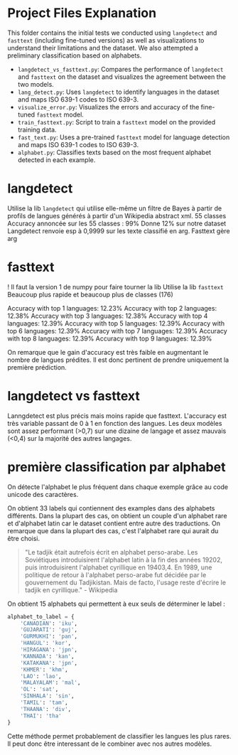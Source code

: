 # Project Files Explanation

This folder contains the initial tests we conducted using `langdetect` and `fasttext` (including fine-tuned versions) as well as visualizations to understand their limitations and the dataset. We also attempted a preliminary classification based on alphabets.

- `langdetect_vs_fasttext.py`: Compares the performance of `langdetect` and `fasttext` on the dataset and visualizes the agreement between the two models.
- `lang_detect.py`: Uses `langdetect` to identify languages in the dataset and maps ISO 639-1 codes to ISO 639-3.
- `visualize_error.py`: Visualizes the errors and accuracy of the fine-tuned `fasttext` model.
- `train_fasttext.py`: Script to train a `fasttext` model on the provided training data.
- `fast_text.py`: Uses a pre-trained `fasttext` model for language detection and maps ISO 639-1 codes to ISO 639-3.
- `alphabet.py`: Classifies texts based on the most frequent alphabet detected in each example.

# langdetect
Utilise la lib `langdetect` qui utilise elle-même un filtre de Bayes à partir de profils de langues générés à partir d'un Wikipedia abstract xml.
55 classes
Accuracy annoncée sur les 55 classes : 99%
Donne 12% sur notre dataset
Langdetect renvoie esp à 0,9999 sur les texte classifié en arg. Fasttext gère arg

# fasttext
! Il faut la version 1 de numpy pour faire tourner la lib
Utilise la lib `fasttext`
Beaucoup plus rapide et beaucoup plus de classes (176)

Accuracy with top 1 languages: 12.23%
Accuracy with top 2 languages: 12.38%
Accuracy with top 3 languages: 12.38%
Accuracy with top 4 languages: 12.39%
Accuracy with top 5 languages: 12.39%
Accuracy with top 6 languages: 12.39%
Accuracy with top 7 languages: 12.39%
Accuracy with top 8 languages: 12.39%
Accuracy with top 9 languages: 12.39%

On remarque que le gain d'accuracy est très faible en augmentant le nombre de langues prédites. Il est donc pertinent de prendre uniquement la première prédiction.

# langdetect vs fasttext
Lanngdetect est plus précis mais moins rapide que fasttext. L'accuracy est très variable passant de 0 à 1 en fonction des langues. Les deux modèles sont assez performant (>0,7) sur une dizaine de langage et assez mauvais (<0,4) sur la majorité des autres langages.

# première classification par alphabet
On détecte l'alphabet le plus fréquent dans chaque exemple grâce au code unicode des caractères.

On obtient 33 labels qui contiennent des examples dans des alphabets différents. Dans la plupart des cas, on obtient un couple d'un alphabet rare et d'alphabet latin car le dataset contient entre autre des traductions. On remarque que dans la plupart des cas, c'est l'alphabet rare qui aurait du être choisi.

> "Le tadjik était autrefois écrit en alphabet perso-arabe. Les Soviétiques introduisirent l'alphabet latin à la fin des années 19202, puis introduisirent l'alphabet cyrillique en 19403,4. En 1989, une politique de retour à l'alphabet perso-arabe fut décidée par le gouvernement du Tadjikistan. Mais de facto, l'usage reste d'écrire le tadjik en cyrillique." - Wikipedia

On obtient 15 alphabets qui permettent à eux seuls de déterminer le label :
```python
alphabet_to_label = {
    'CANADIAN': 'iku',
    'GUJARATI': 'guj',
    'GURMUKHI': 'pan',
    'HANGUL': 'kor',
    'HIRAGANA': 'jpn',
    'KANNADA': 'kan',
    'KATAKANA': 'jpn',
    'KHMER': 'khm',
    'LAO': 'lao',
    'MALAYALAM': 'mal',
    'OL': 'sat',
    'SINHALA': 'sin',
    'TAMIL': 'tam',
    'THAANA': 'div',
    'THAI': 'tha'
}
```

Cette méthode permet probablement de classifier les langues les plus rares. Il peut donc être interessant de le combiner avec nos autres modèles.